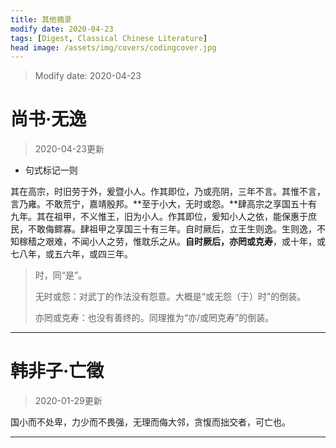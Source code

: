 ```yaml
---
title: 其他摘录
modify date: 2020-04-23
tags: [Digest, Classical Chinese Literature]
head image: /assets/img/covers/codingcover.jpg
---
```


> Modify date: 2020-04-23

# 尚书·无逸

> 2020-04-23更新

* 句式标记一则

其在高宗，时旧劳于外，爰暨小人。作其即位，乃或亮阴，三年不言。其惟不言，言乃雍。不敢荒宁，嘉靖殷邦。**至于小大，无时或怨。**肆高宗之享国五十有九年。其在祖甲，不义惟王，旧为小人。作其即位，爰知小人之依，能保惠于庶民，不敢侮鳏寡。肆祖甲之享国三十有三年。自时厥后，立王生则逸。生则逸，不知稼穑之艰难，不闻小人之劳，惟耽乐之从。**自时厥后，亦罔或克寿**，或十年，或七八年，或五六年，或四三年。

> 时，同“是”。
>
> 无时或怨：对武丁的作法没有怨意。大概是“或无怨（于）时”的倒装。
>
> 亦罔或克寿：也没有善终的。同理推为“亦/或罔克寿”的倒装。

---

# 韩非子·亡徵

> 2020-01-29更新

国小而不处卑，力少而不畏强，无理而侮大邻，贪愎而拙交者，可亡也。

---

